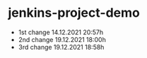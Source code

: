 # jenkins-project-demo
* 1st change 14.12.2021 20:57h
* 2nd change 19.12.2021 18:00h
* 3rd change 19.12.2021 18:58h
